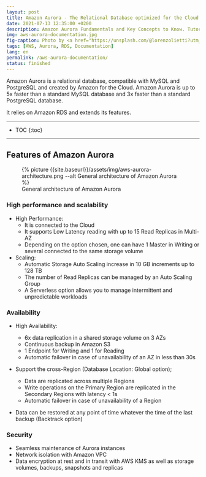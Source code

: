 ```yaml
---
layout: post
title: Amazon Aurora - The Relational Database optimized for the Cloud
date: 2021-07-13 12:35:00 +0200
description: Amazon Aurora Fundamentals and Key Concepts to Know. Tutorial, how-to.
img: aws-aurora-documentation.jpg
fig-caption: Photo by <a href="https://unsplash.com/@lorenzolietti?utm_source=unsplash&utm_medium=referral&utm_content=creditCopyText">Lorenzo Lietti</a> on <a href="https://unsplash.com/s/photos/sunrise--sunset?utm_source=unsplash&utm_medium=referral&utm_content=creditCopyText">Unsplash</a>
tags: [AWS, Aurora, RDS, Documentation]
lang: en
permalink: /aws-aurora-documentation/
status: finished
---
```


Amazon Aurora is a relational database, compatible with MySQL and PostgreSQL and created by Amazon for the Cloud. Amazon Aurora is up to 5x faster than a standard MySQL database and 3x faster than a standard PostgreSQL database.

It relies on Amazon RDS and extends its features.

<hr class="hr-text" data-content="Content">

* TOC
{:toc}

<hr class="hr-text" data-content="Aurora">

## Features of Amazon Aurora

<figure class="article">
  {% picture {{site.baseurl}}/assets/img/aws-aurora-architecture.png --alt General architecture of Amazon Aurora %}
  <figcaption>General architecture of Amazon Aurora</figcaption>
</figure>

### High performance and scalability

- High Performance:
  * It is connected to the Cloud 
  * It supports Low Latency reading with up to 15 Read Replicas in Multi-AZ
  * Depending on the option chosen, one can have 1 Master in Writing or several connected to the same storage volume
- Scaling:
  * Automatic Storage Auto Scaling increase in 10 GB increments up to 128 TB
  * The number of Read Replicas can be managed by an Auto Scaling Group
  * A Serverless option allows you to manage intermittent and unpredictable workloads

### Availability

- High Availability:
  * 6x data replication in a shared storage volume on 3 AZs
  * Continuous backup in Amazon S3
  * 1 Endpoint for Writing and 1 for Reading
  * Automatic failover in case of unavailability of an AZ in less than 30s


- Support the cross-Region (Database Location: Global option);
  * Data are replicated across multiple Regions
  * Write operations on the Primary Region are replicated in the Secondary Regions with latency < 1s
  * Automatic failover in case of unavailability of a Region

- Data can be restored at any point of time whatever the time of the last backup (Backtrack option)

### Security

- Seamless maintenance of Aurora instances 
- Network isolation with Amazon VPC
- Data encryption at rest and in transit with AWS KMS as well as storage volumes, backups, snapshots and replicas

